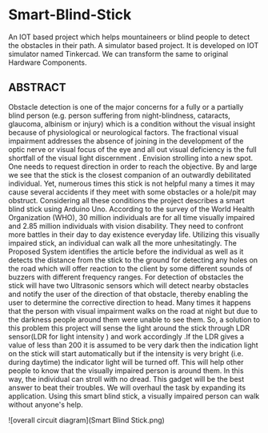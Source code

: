# Smart-Blind-Stick
An IOT based project which helps mountaineers or blind people to detect the obstacles in their path. A simulator based project.
It is developed on IOT simulator named Tinkercad. We can transform the same to original Hardware Components.

## ABSTRACT
Obstacle detection is one of the major concerns for a fully or a partially blind person (e.g. person suffering from night-blindness, cataracts, glaucoma, albinism or injury) which is a condition without the visual insight because of physiological or neurological factors. The fractional visual impairment addresses the absence of joining in the development of the optic nerve or visual focus of the eye and all out visual deficiency is the full shortfall of the visual light discernment . Envision strolling into a new spot. One needs to request direction in order to reach the objective.  By and large we see that the stick is the closest companion of an outwardly debilitated individual. Yet, numerous times this stick is not helpful many a times it may cause several accidents if they meet with some obstacles or a hole/pit may obstruct.
Considering all these conditions the project describes a smart blind stick using Arduino Uno. According to the survey of the World Health Organization (WHO), 30 million individuals are for all time visually impaired and 2.85 million individuals with vision disability. They need to confront more battles in their day to day existence everyday life. Utilizing this visually impaired stick, an individual can walk all the more unhesitatingly. The Proposed System identifies the article before the individual as well as it detects the distance from the stick to the ground for detecting any holes on the road which will offer reaction to the client by some different sounds of buzzers with different frequency ranges. For detection of obstacles the stick will have two Ultrasonic sensors which will detect nearby obstacles and notify the user of the direction of that obstacle, thereby enabling the user to determine the corrective direction to head. Many times it happens that the person with visual impairment walks on the road at night but due to the darkness people around them were unable to see them. So, a solution to this problem this project will sense the light around the stick through LDR sensor(LDR for light intensity ) and work accordingly .If the LDR gives a value of less than 200 it is assumed to be very dark then the indication light on the stick will start automatically but if the intensity is very bright (i.e. during daytime) the indicator light will be turned off. This will help other people to know that the visually impaired person is around them. In this way, the individual can stroll with no dread. This gadget will be the best answer to beat their troubles. We will overhaul the task by expanding its application. 
Using this smart blind stick, a visually impaired person can walk without anyone's help. 

![overall circuit diagram](Smart Blind Stick.png)
